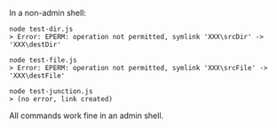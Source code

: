 In a non-admin shell:
```
node test-dir.js
> Error: EPERM: operation not permitted, symlink 'XXX\srcDir' -> 'XXX\destDir'

node test-file.js
> Error: EPERM: operation not permitted, symlink 'XXX\srcFile' -> 'XXX\destFile'

node test-junction.js
> (no error, link created)
```

All commands work fine in an admin shell.
